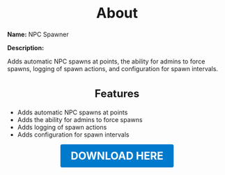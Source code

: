 <h1 style="text-align:center; font-size:2rem; font-weight:bold;">About</h1>

**Name:**
NPC Spawner

**Description:**

Adds automatic NPC spawns at points, the ability for admins to force spawns, logging of spawn actions, and configuration for spawn intervals.

<h2 style="text-align:center; font-size:1.5rem; font-weight:bold;">Features</h2>

- Adds automatic NPC spawns at points
- Adds the ability for admins to force spawns
- Adds logging of spawn actions
- Adds configuration for spawn intervals




<p align="center"><a href="https://github.com/LiliaFramework/Modules/raw/refs/heads/gh-pages/npcspawner.zip" style="display:inline-block;padding:12px 24px;font-size:1.5rem;font-weight:bold;text-decoration:none;color:#fff;background-color:var(--md-primary-fg-color,#007acc);border-radius:4px;">DOWNLOAD HERE</a></p>
